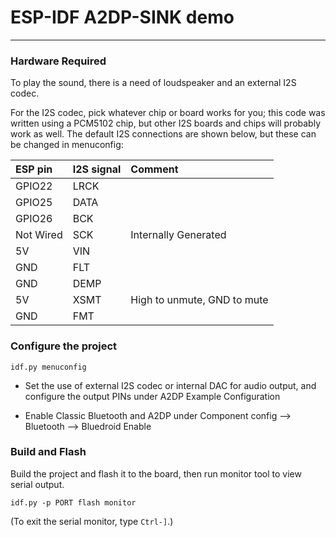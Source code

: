 # ESP-IDF A2DP-SINK demo
------------------------------------------------------------------------

### Hardware Required

To play the sound, there is a need of loudspeaker and an external I2S codec. 

For the I2S codec, pick whatever chip or board works for you; this code was written using a PCM5102 chip, but other I2S boards and chips will probably work as well. The default I2S connections are shown below, but these can be changed in menuconfig:

| ESP pin   | I2S signal   | Comment |
| :-------- | :----------- |:------- |
| GPIO22    | LRCK         |         |
| GPIO25    | DATA         |         |
| GPIO26    | BCK          |         |
| Not Wired | SCK          | Internally Generated|
| 5V        | VIN          |        |
| GND       | FLT           |       |
| GND       | DEMP          |       |
| 5V        | XSMT          | High to unmute, GND to mute|
| GND       | FMT           |       |



### Configure the project

```
idf.py menuconfig
```

* Set the use of external I2S codec or internal DAC for audio output, and configure the output PINs under A2DP Example Configuration

* Enable Classic Bluetooth and A2DP under Component config --> Bluetooth --> Bluedroid Enable

### Build and Flash

Build the project and flash it to the board, then run monitor tool to view serial output.

```
idf.py -p PORT flash monitor
```

(To exit the serial monitor, type ``Ctrl-]``.)

